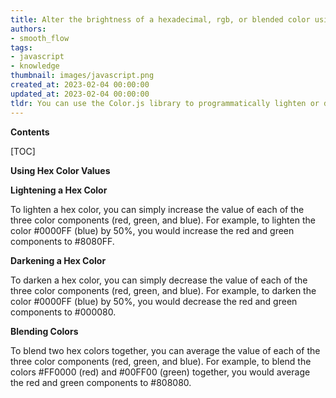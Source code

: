 ```yaml
---
title: Alter the brightness of a hexadecimal, rgb, or blended color using programming
authors:
- smooth_flow
tags:
- javascript
- knowledge
thumbnail: images/javascript.png
created_at: 2023-02-04 00:00:00
updated_at: 2023-02-04 00:00:00
tldr: You can use the Color.js library to programmatically lighten or darken a hex color, as well as blend colors, in Javascript.
---
```


**Contents**

[TOC]

**Using Hex Color Values**

**Lightening a Hex Color**

To lighten a hex color, you can simply increase the value of each of the three color components (red, green, and blue). For example, to lighten the color #0000FF (blue) by 50%, you would increase the red and green components to #8080FF.

**Darkening a Hex Color**

To darken a hex color, you can simply decrease the value of each of the three color components (red, green, and blue). For example, to darken the color #0000FF (blue) by 50%, you would decrease the red and green components to #000080.

**Blending Colors**

To blend two hex colors together, you can average the value of each of the three color components (red, green, and blue). For example, to blend the colors #FF0000 (red) and #00FF00 (green) together, you would average the red and green components to #808080.

